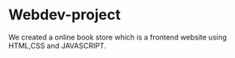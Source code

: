 # Webdev-project
We created a online book store which is a frontend website using HTML,CSS and JAVASCRIPT.

